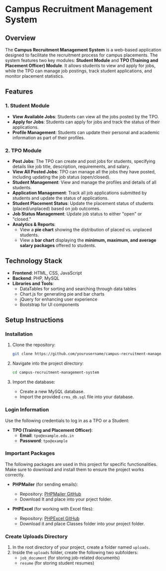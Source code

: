 # Campus Recruitment Management System

## Overview

The **Campus Recruitment Management System** is a web-based application designed to facilitate the recruitment process for campus placements. The system features two key modules: **Student Module** and **TPO (Training and Placement Officer) Module**. It allows students to view and apply for jobs, while the TPO can manage job postings, track student applications, and monitor placement statistics.

## Features

### 1. Student Module
- **View Available Jobs**: Students can view all the jobs posted by the TPO.
- **Apply for Jobs**: Students can apply for jobs and track the status of their applications.
- **Profile Management**: Students can update their personal and academic information as part of their profiles.

### 2. TPO Module
- **Post Jobs**: The TPO can create and post jobs for students, specifying details like job title, description, requirements, and salary.
- **View All Posted Jobs**: TPO can manage all the jobs they have posted, including updating the job status (open/closed).
- **Student Management**: View and manage the profiles and details of all students.
- **Application Management**: Track all job applications submitted by students and update the status of applications.
- **Student Placement Status**: Update the placement status of students (placed/unplaced) based on job outcomes.
- **Job Status Management**: Update job status to either "open" or "closed."
- **Analytics & Reports**:
  - View a **pie chart** showing the distribution of placed vs. unplaced students.
  - View a **bar chart** displaying the **minimum, maximum, and average salary packages** offered to students.

## Technology Stack
- **Frontend**: HTML, CSS, JavaScript
- **Backend**: PHP, MySQL
- **Libraries and Tools**: 
  - DataTables for sorting and searching through data tables
  - Chart.js for generating pie and bar charts
  - jQuery for enhancing user experience
  - Bootstrap for UI components
 
## Setup Instructions

### Installation
1. Clone the repository:
   ```bash
   git clone https://github.com/yourusername/campus-recruitment-management-system.git
   ```

2. Navigate into the project directory:
   ```bash
   cd campus-recruitment-management-system
   ```

3. Import the database:
   - Create a new MySQL database.
   - Import the provided `crms_db.sql` file into your database. 

### Login Information

Use the following credentials to log in as a TPO or a Student:

- **TPO (Training and Placement Officer)**:
  - **Email**: `tpo@example.edu.in`
  - **Password**: `tpo@example`

### Important Packages

The following packages are used in this project for specific functionalities. Make sure to download and install them to ensure the project works correctly.

- **PHPMailer** (for sending emails):
  - Repository: [PHPMailer GitHub](https://github.com/PHPMailer/PHPMailer)
  - Download It and place into your prject folder.

- **PHPExcel** (for working with Excel files):
  - Repository: [PHPExcel GitHub](https://github.com/PHPOffice/PHPExcel)
  - Download it and place Classes folder into your project folder.

### Create Uploads Directory

1. In the root directory of your project, create a folder named `uploads`.
2. Inside the `uploads` folder, create the following two subfolders:
   - `job_document` (for storing job-related documents)
   - `resume` (for storing student resumes)


